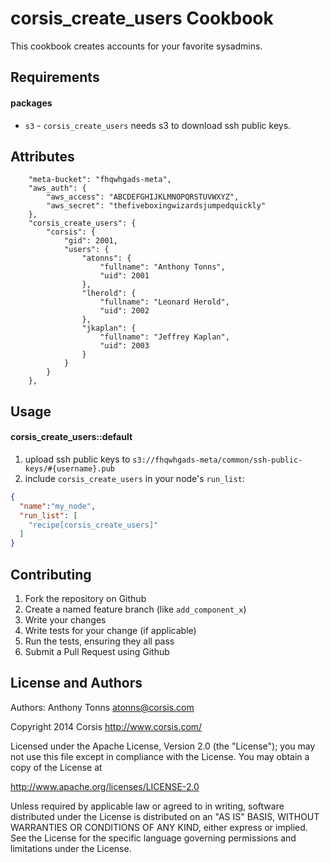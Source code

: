 corsis_create_users Cookbook
============================
This cookbook creates accounts for your favorite sysadmins.

Requirements
------------
#### packages
- `s3` - `corsis_create_users` needs s3 to download ssh public keys.

Attributes
----------
```
    "meta-bucket": "fhqwhgads-meta",
    "aws_auth": {
        "aws_access": "ABCDEFGHIJKLMNOPQRSTUVWXYZ",
        "aws_secret": "thefiveboxingwizardsjumpedquickly"
    },
    "corsis_create_users": {
        "corsis": {
            "gid": 2001,
            "users": {
                "atonns": {
                    "fullname": "Anthony Tonns",
                    "uid": 2001
                },
                "lherold": {
                    "fullname": "Leonard Herold",
                    "uid": 2002
                },
                "jkaplan": {
                    "fullname": "Jeffrey Kaplan",
                    "uid": 2003
                }
            }
        }
    },
```

Usage
-----
#### corsis_create_users::default

1. upload ssh public keys to `s3://fhqwhgads-meta/common/ssh-public-keys/#{username}.pub`
2. include `corsis_create_users` in your node's `run_list`:

```json
{
  "name":"my_node",
  "run_list": [
    "recipe[corsis_create_users]"
  ]
}
```


Contributing
------------
1. Fork the repository on Github
2. Create a named feature branch (like `add_component_x`)
3. Write your changes
4. Write tests for your change (if applicable)
5. Run the tests, ensuring they all pass
6. Submit a Pull Request using Github

License and Authors
-------------------
Authors: Anthony Tonns <atonns@corsis.com>

Copyright 2014 Corsis
http://www.corsis.com/

Licensed under the Apache License, Version 2.0 (the "License");
you may not use this file except in compliance with the License.
You may obtain a copy of the License at

http://www.apache.org/licenses/LICENSE-2.0

Unless required by applicable law or agreed to in writing, software
distributed under the License is distributed on an "AS IS" BASIS,
WITHOUT WARRANTIES OR CONDITIONS OF ANY KIND, either express or implied.
See the License for the specific language governing permissions and
limitations under the License.


